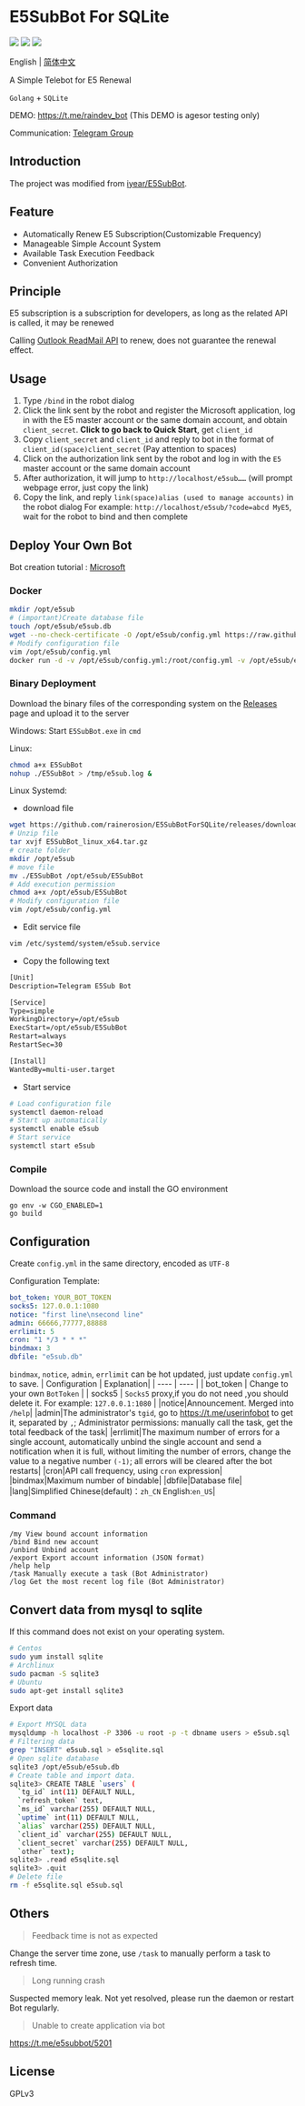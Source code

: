 # E5SubBot For SQLite

![](https://img.shields.io/github/go-mod/go-version/rainerosion/E5SubBot?style=flat-square)
![](https://img.shields.io/badge/license-GPL-lightgrey.svg?style=flat-square)
![](https://img.shields.io/github/v/release/rainerosion/E5SubBot?color=green&style=flat-square)

English | [简体中文](https://github.com/rainerosion/E5SubBot/blob/master/README_zhCN.md)

A Simple Telebot for E5 Renewal

`Golang` + `SQLite`

DEMO: https://t.me/raindev_bot (This DEMO is agesor testing only)

Communication: [Telegram Group](https://t.me/e5subbot)
## Introduction
The project was modified from [iyear/E5SubBot](https://github.com/iyear/E5SubBot).


## Feature

- Automatically Renew E5 Subscription(Customizable Frequency)
- Manageable Simple Account System
- Available Task Execution Feedback
- Convenient Authorization


## Principle

E5 subscription is a subscription for developers, as long as the related API is called, it may be renewed

Calling [Outlook ReadMail API](https://docs.microsoft.com/en-us/graph/api/user-list-messages?view=graph-rest-1.0&tabs=http) to renew, does not guarantee the renewal effect.

## Usage

1. Type `/bind` in the robot dialog
2. Click the link sent by the robot and register the Microsoft application, log in with the E5 master account or the same domain account, and obtain `client_secret`. **Click to go back to Quick Start**, get `client_id`
3. Copy `client_secret` and `client_id` and reply to bot in the format of `client_id(space)client_secret`
   (Pay attention to spaces)
4. Click on the authorization link sent by the robot and log in with the `E5` master account or the same domain account
5. After authorization, it will jump to `http://localhost/e5sub……` (will prompt webpage error, just copy the link)
6. Copy the link, and reply `link(space)alias (used to manage accounts)` in the robot dialog
   For example: `http://localhost/e5sub/?code=abcd MyE5`, wait for the robot to bind and then complete

## Deploy Your Own Bot

Bot creation tutorial : [Microsoft](https://docs.microsoft.com/en-us/azure/bot-service/bot-service-channel-connect-telegram?view=azure-bot-service-4.0)

### Docker
```bash
mkdir /opt/e5sub
# (important)Create database file
touch /opt/e5sub/e5sub.db
wget --no-check-certificate -O /opt/e5sub/config.yml https://raw.githubusercontent.com/rainerosion/E5SubBotForSQLite/master/config.yml.example
# Modify configuration file
vim /opt/e5sub/config.yml
docker run -d -v /opt/e5sub/config.yml:/root/config.yml -v /opt/e5sub/e5sub.db:/root/e5sub.db --restart=always --name e5bot rainerosion/e5subbot-sqlite
```


### Binary Deployment

Download the binary files of the corresponding system on the [Releases](https://github.com/rainerosion/E5SubBotForSQLite/releases) page and upload it to the server

Windows: Start `E5SubBot.exe` in `cmd`

Linux:

```bash
chmod a+x E5SubBot
nohup ./E5SubBot > /tmp/e5sub.log &
```
Linux Systemd:

- download file

```bash
wget https://github.com/rainerosion/E5SubBotForSQLite/releases/download/0.2.2/E5SubBot-linux-amd64.tar.gz
# Unzip file
tar xvjf E5SubBot_linux_x64.tar.gz
# create folder
mkdir /opt/e5sub
# move file
mv ./E5SubBot /opt/e5sub/E5SubBot
# Add execution permission
chmod a+x /opt/e5sub/E5SubBot
# Modify configuration file
vim /opt/e5sub/config.yml
```

- Edit service file

```bash
vim /etc/systemd/system/e5sub.service
```

- Copy the following text

```reStructuredText
[Unit]
Description=Telegram E5Sub Bot

[Service]
Type=simple
WorkingDirectory=/opt/e5sub
ExecStart=/opt/e5sub/E5SubBot
Restart=always
RestartSec=30

[Install]
WantedBy=multi-user.target
```

- Start service

```bash
# Load configuration file
systemctl daemon-reload
# Start up automatically
systemctl enable e5sub
# Start service
systemctl start e5sub
```

### Compile

Download the source code and install the GO environment

```shell
go env -w CGO_ENABLED=1
go build
```

## Configuration

Create `config.yml` in the same directory, encoded as `UTF-8`

Configuration Template:

```yaml
bot_token: YOUR_BOT_TOKEN
socks5: 127.0.0.1:1080
notice: "first line\nsecond line"
admin: 66666,77777,88888
errlimit: 5
cron: "1 */3 * * *"
bindmax: 3
dbfile: "e5sub.db"
```

`bindmax`, `notice`, `admin`, `errlimit` can be hot updated, just update `config.yml` to save.
|  Configuration   | Explanation|
|  ----  | ----  |
| bot_token  | Change to your own `BotToken` |
| socks5  | `Socks5` proxy,if you do not need ,you should delete it. For example: `127.0.0.1:1080` |
|notice|Announcement. Merged into `/help`|
|admin|The administrator's `tgid`, go to https://t.me/userinfobot to get it, separated by `,`; Administrator permissions: manually call the task, get the total feedback of the task|
|errlimit|The maximum number of errors for a single account, automatically unbind the single account and send a notification when it is full, without limiting the number of errors, change the value to a negative number `(-1)`; all errors will be cleared after the bot restarts|
|cron|API call frequency, using `cron` expression|
|bindmax|Maximum number of bindable|
|dbfile|Database file|
|lang|Simplified Chinese(default)：`zh_CN` English:`en_US`|
### Command
```
/my View bound account information
/bind Bind new account
/unbind Unbind account
/export Export account information (JSON format)
/help help
/task Manually execute a task (Bot Administrator)
/log Get the most recent log file (Bot Administrator)
```

## Convert data from mysql to sqlite

If this command does not exist on your operating system.

```bash
# Centos
sudo yum install sqlite
# Archlinux
sudo pacman -S sqlite3 
# Ubuntu
sudo apt-get install sqlite3
```

Export data

```bash
# Export MYSQL data
mysqldump -h localhost -P 3306 -u root -p -t dbname users > e5sub.sql
# Filtering data
grep "INSERT" e5sub.sql > e5sqlite.sql
# Open sqlite database
sqlite3 /opt/e5sub/e5sub.db
# Create table and import data.
sqlite3> CREATE TABLE `users` (
  `tg_id` int(11) DEFAULT NULL,
  `refresh_token` text,
  `ms_id` varchar(255) DEFAULT NULL,
  `uptime` int(11) DEFAULT NULL,
  `alias` varchar(255) DEFAULT NULL,
  `client_id` varchar(255) DEFAULT NULL,
  `client_secret` varchar(255) DEFAULT NULL,
  `other` text);
sqlite3> .read e5sqlite.sql
sqlite3> .quit
# Delete file
rm -f e5sqlite.sql e5sub.sql
```

## Others
> Feedback time is not as expected

Change the server time zone, use `/task` to manually perform a task to refresh time.

> Long running crash

Suspected memory leak. Not yet resolved, please run the daemon or restart Bot regularly.

> Unable to create application via bot

https://t.me/e5subbot/5201

## License

GPLv3 
